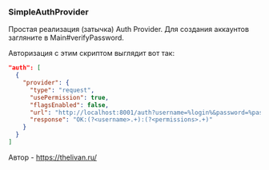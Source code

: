 ### SimpleAuthProvider

Простая реализация (затычка) Auth Provider.
Для создания аккаунтов загляните в Main#verifyPassword.

Авторизация с этим скриптом выглядит вот так:
```json
"auth": [
  {
    "provider": {
      "type": "request",
      "usePermission": true,
      "flagsEnabled": false,
      "url": "http://localhost:8001/auth?username=%login%&password=%password%&ip=%ip%",
      "response": "OK:(?<username>.+):(?<permissions>.+)"
    }
  }
]
```

Автор - https://thelivan.ru/
